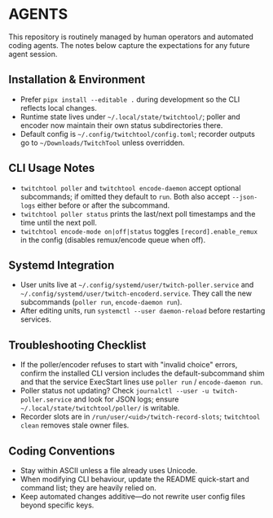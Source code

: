 # AGENTS

This repository is routinely managed by human operators and automated coding agents.
The notes below capture the expectations for any future agent session.

## Installation & Environment
- Prefer `pipx install --editable .` during development so the CLI reflects local changes.
- Runtime state lives under `~/.local/state/twitchtool/`; poller and encoder now maintain their own status subdirectories there.
- Default config is `~/.config/twitchtool/config.toml`; recorder outputs go to `~/Downloads/TwitchTool` unless overridden.

## CLI Usage Notes
- `twitchtool poller` and `twitchtool encode-daemon` accept optional subcommands; if omitted they default to `run`. Both also accept `--json-logs` either before or after the subcommand.
- `twitchtool poller status` prints the last/next poll timestamps and the time until the next poll.
- `twitchtool encode-mode on|off|status` toggles `[record].enable_remux` in the config (disables remux/encode queue when off).

## Systemd Integration
- User units live at `~/.config/systemd/user/twitch-poller.service` and `~/.config/systemd/user/twitch-encoderd.service`. They call the new subcommands (`poller run`, `encode-daemon run`).
- After editing units, run `systemctl --user daemon-reload` before restarting services.

## Troubleshooting Checklist
- If the poller/encoder refuses to start with "invalid choice" errors, confirm the installed CLI version includes the default-subcommand shim and that the service ExecStart lines use `poller run` / `encode-daemon run`.
- Poller status not updating? Check `journalctl --user -u twitch-poller.service` and look for JSON logs; ensure `~/.local/state/twitchtool/poller/` is writable.
- Recorder slots are in `/run/user/<uid>/twitch-record-slots`; `twitchtool clean` removes stale owner files.

## Coding Conventions
- Stay within ASCII unless a file already uses Unicode.
- When modifying CLI behaviour, update the README quick-start and command list; they are heavily relied on.
- Keep automated changes additive—do not rewrite user config files beyond specific keys.
